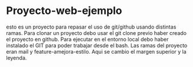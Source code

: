 # Proyecto-web-ejemplo
esto es un proyecto para repasar el uso de git/github usando distintas ramas.
Para clonar un proyecto debo usar el git clone previo haber creado el proyecto en github. Para ejecutar en el entorno local debo haber instalado el GIT para poder trabajar desde el bash.
Las ramas del proyecto eran mail y feature-amejora-estilo. Aqui se cambio el margen superior y la leyenda. 
